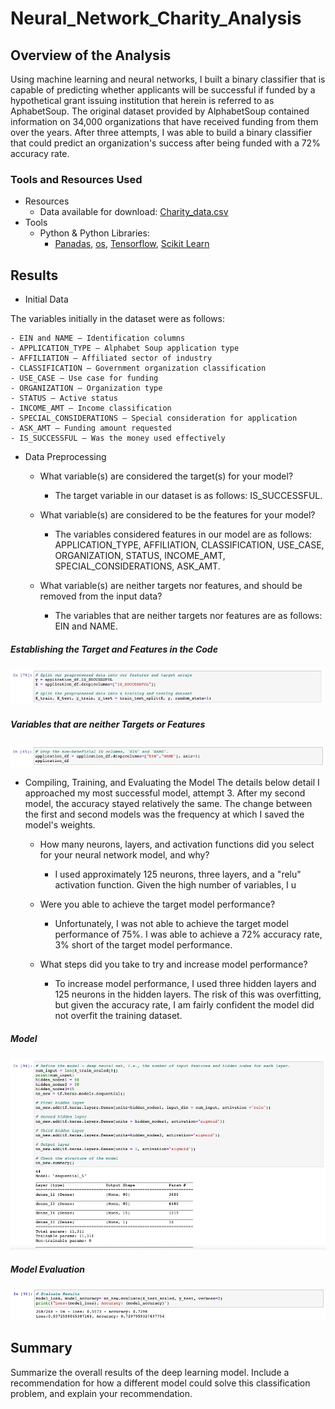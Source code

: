 # Neural_Network_Charity_Analysis

## Overview of the Analysis
Using machine learning and neural networks, I built a binary classifier that is capable of predicting whether applicants will be successful if funded by a hypothetical grant issuing institution that herein is referred to as AphabetSoup. The original dataset provided by AlphabetSoup contained information on 34,000 organizations that have received funding from them over the years. After three attempts, I was able to build a binary classifier that could predict an organization's success after being funded with a 72% accuracy rate.

### Tools and Resources Used
- Resources
    - Data available for download: [Charity_data.csv](https://github.com/TuckerRasbury/Neural_Network_Charity_Analysis/raw/main/Resources/charity_data.csv)
- Tools
    - Python & Python Libraries:
        - [Panadas](https://pandas.pydata.org/), [os](https://www.geeksforgeeks.org/os-module-python-examples/#:~:text=The%20OS%20module%20in%20Python,using%20operating%20system%2Ddependent%20functionality.&text=path*%20modules%20include%20many%20functions%20to%20interact%20with%20the%20file%20system.), [Tensorflow](https://www.tensorflow.org/learn), [Scikit Learn](https://github.com/scikit-learn/scikit-learn)

## Results

- Initial Data

The variables initially in the dataset were as follows:

    - EIN and NAME — Identification columns
    - APPLICATION_TYPE — Alphabet Soup application type
    - AFFILIATION — Affiliated sector of industry
    - CLASSIFICATION — Government organization classification
    - USE_CASE — Use case for funding
    - ORGANIZATION — Organization type
    - STATUS — Active status
    - INCOME_AMT — Income classification
    - SPECIAL_CONSIDERATIONS — Special consideration for application
    - ASK_AMT — Funding amount requested
    - IS_SUCCESSFUL — Was the money used effectively

- Data Preprocessing
    - What variable(s) are considered the target(s) for your model?
        - The target variable in our dataset is as follows: IS_SUCCESSFUL.

    - What variable(s) are considered to be the features for your model?
        - The variables considered features in our model are as follows: APPLICATION_TYPE, AFFILIATION, CLASSIFICATION, USE_CASE, ORGANIZATION, STATUS, INCOME_AMT, SPECIAL_CONSIDERATIONS, ASK_AMT.

    - What variable(s) are neither targets nor features, and should be removed from the input data?
        -   The variables that are neither targets nor features are as follows: EIN and NAME.

##### Establishing the Target and Features in the Code

![](/Images/target_values.png)

##### Variables that are neither Targets or Features 

![](/Images/external_to_model_values.png)

- Compiling, Training, and Evaluating the Model
The details below detail I approached my most successful model, attempt 3. After my second model, the accuracy stayed relatively the same. The change between the first and second models was the frequency at which I saved the model's weights.

    - How many neurons, layers, and activation functions did you select for your neural network model, and why?
        - I used approximately 125 neurons, three layers, and a "relu" activation function. Given the high number of variables, I u
        
    - Were you able to achieve the target model performance?
        - Unfortunately, I was not able to achieve the target model performance of 75%. I was able to achieve a 72% accuracy rate, 3% short of the target model performance.

    - What steps did you take to try and increase model performance?
        - To increase model performance, I used three hidden layers and 125 neurons in the hidden layers. The risk of this was overfitting, but given the accuracy rate, I am fairly confident the model did not overfit the training dataset.

##### Model

![](/Images/model.png)

##### Model Evaluation

![](/Images/model_evaluation.png)

## Summary
Summarize the overall results of the deep learning model. Include a recommendation for how a different model could solve this classification problem, and explain your recommendation.
